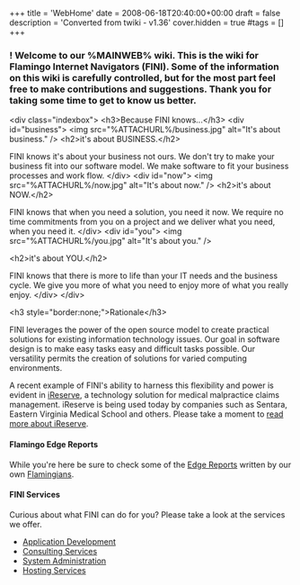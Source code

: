 +++
title = 'WebHome'
date = 2008-06-18T20:40:00+00:00
draft = false
description = 'Converted from twiki - v1.36'
cover.hidden = true
#tags = []
+++

### ! Welcome to our %MAINWEB% wiki. This is the wiki for Flamingo Internet Navigators (FINI). Some of the information on this wiki is carefully controlled, but for the most part feel free to make contributions and suggestions. Thank you for taking some time to get to know us better.

\<div class="indexbox"\> \<h3\>Because FINI knows...\</h3\> \<div
id="business"\> \<img src="%ATTACHURL%/business.jpg" alt="It's about
business." /\> \<h2\>it's about BUSINESS.\</h2\>

FINI knows it's about your business not ours. We don't try to make your
business fit into our software model. We make software to fit your
business processes and work flow. \</div\> \<div id="now"\> \<img
src="%ATTACHURL%/now.jpg" alt="It's about now." /\> \<h2\>it's about
NOW.\</h2\>

FINI knows that when you need a solution, you need it now. We require no
time commitments from you on a project and we deliver what you need,
when you need it. \</div\> \<div id="you"\> \<img
src="%ATTACHURL%/you.jpg" alt="It's about you." /\>

\<h2\>it's about YOU.\</h2\>

FINI knows that there is more to life than your IT needs and the
business cycle. We give you more of what you need to enjoy more of what
you really enjoy. \</div\> \</div\>

\<h3 style="border:none;"\>Rationale\</h3\>

FINI leverages the power of the open source model to create practical
solutions for existing information technology issues. Our goal in
software design is to make easy tasks easy and difficult tasks possible.
Our versatility permits the creation of solutions for varied computing
environments.

A recent example of FINI's ability to harness this flexibility and power
is evident in [iReserve](http://www.ireserve.info/), a technology
solution for medical malpractice claims management. iReserve is being
used today by companies such as Sentara, Eastern Virginia Medical School
and others. Please take a moment to [read more about
iReserve](IReserve).

#### Flamingo Edge Reports

While you're here be sure to check some of the [Edge
Reports](EdgeReports) written by our own
[Flamingians](RoavingFlamingians).

#### FINI Services

Curious about what FINI can do for you? Please take a look at the
services we offer.

- [Application Development](ApplicationDevelopment)
- [Consulting Services](ConsultingServices)
- [System Administration](SystemAdministration)
- [Hosting Services](HostingServices)
